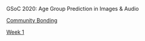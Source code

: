 GSoC 2020: Age Group Prediction in Images & Audio

[Community Bonding](https://github.com/Xiaoyu-Lu/GSoC_2020/blob/master/docs/pre_coding.md)

[Week 1](https://github.com/Xiaoyu-Lu/GSoC_2020/blob/master/docs/week1.md)

